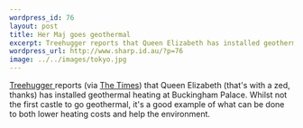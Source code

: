 ```yaml
--- 
wordpress_id: 76
layout: post
title: Her Maj goes geothermal
excerpt: Treehugger reports that Queen Elizabeth has installed geothermal heating at Buckingham Palace.
wordpress_url: http://www.sharp.id.au/?p=76
image: ../../images/tokyo.jpg
---
```

<a href="http://www.treehugger.com">Treehugger </a>reports (via <a href="http://www.timesonline.co.uk/article/0,,2087-1743819,00.html">The Times</a>) that Queen Elizabeth (that's with a zed, thanks) has installed geothermal heating at Buckingham Palace. Whilst not the first castle to go geothermal, it's a good example of what can be done to both lower heating costs and help the environment.
